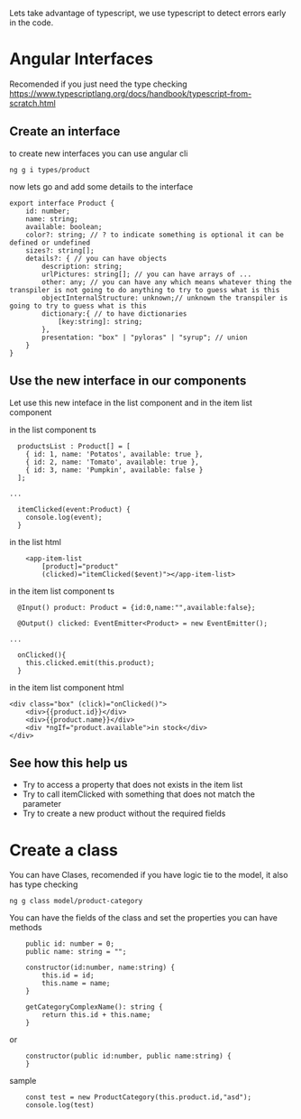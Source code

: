 Lets take advantage of typescript, we use typescript to detect errors early in the code.

# Angular Interfaces

Recomended if you just need the type checking
https://www.typescriptlang.org/docs/handbook/typescript-from-scratch.html


## Create an interface

to create new interfaces you can use angular cli
```
ng g i types/product
```

now lets go and add some details to the interface
```
export interface Product {
    id: number;
    name: string;
    available: boolean;
    color?: string; // ? to indicate something is optional it can be defined or undefined
    sizes?: string[]; 
    details?: { // you can have objects
        description: string;
        urlPictures: string[]; // you can have arrays of ...
        other: any; // you can have any which means whatever thing the transpiler is not going to do anything to try to guess what is this
        objectInternalStructure: unknown;// unknown the transpiler is going to try to guess what is this
        dictionary:{ // to have dictionaries
            [key:string]: string;
        },
        presentation: "box" | "pyloras" | "syrup"; // union
    }
}
```

## Use the new interface in our components

Let use this new inteface in the list component and in the item list component

in the list component ts
```
  productsList : Product[] = [
    { id: 1, name: 'Potatos', available: true },
    { id: 2, name: 'Tomato', available: true },
    { id: 3, name: 'Pumpkin', available: false }
  ];

...

  itemClicked(event:Product) {
    console.log(event);
  }
```
in the list html
```
    <app-item-list
        [product]="product"
        (clicked)="itemClicked($event)"></app-item-list>
```


in the item list component ts
```
  @Input() product: Product = {id:0,name:"",available:false};

  @Output() clicked: EventEmitter<Product> = new EventEmitter();

...

  onClicked(){
    this.clicked.emit(this.product);
  }

```

in the item list component html
```
<div class="box" (click)="onClicked()">
    <div>{{product.id}}</div>
    <div>{{product.name}}</div>
    <div *ngIf="product.available">in stock</div>
</div>
```


## See how this help us

- Try to access a property that does not exists in the item list
- Try to call itemClicked with something that does not match the parameter
- Try to create a new product without the required fields


# Create a class

You can have Clases, recomended if you have logic tie to the model, it also has type checking
```
ng g class model/product-category
```

You can have the fields of the class and set the properties you can have methods
```
    public id: number = 0;
    public name: string = "";

    constructor(id:number, name:string) {
        this.id = id;
        this.name = name;
    }

    getCategoryComplexName(): string {
        return this.id + this.name;
    }
```
or
```
    constructor(public id:number, public name:string) {
    }
```

sample
```
    const test = new ProductCategory(this.product.id,"asd");
    console.log(test)
```
